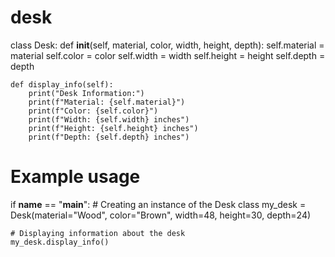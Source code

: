# desk
class Desk:
    def __init__(self, material, color, width, height, depth):
        self.material = material
        self.color = color
        self.width = width
        self.height = height
        self.depth = depth

    def display_info(self):
        print("Desk Information:")
        print(f"Material: {self.material}")
        print(f"Color: {self.color}")
        print(f"Width: {self.width} inches")
        print(f"Height: {self.height} inches")
        print(f"Depth: {self.depth} inches")

# Example usage
if __name__ == "__main__":
    # Creating an instance of the Desk class
    my_desk = Desk(material="Wood", color="Brown", width=48, height=30, depth=24)

    # Displaying information about the desk
    my_desk.display_info()
